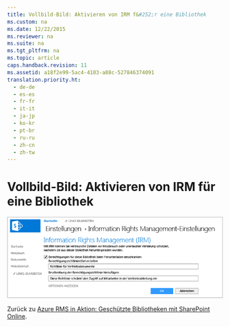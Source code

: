 ```yaml
---
title: Vollbild-Bild: Aktivieren von IRM f&#252;r eine Bibliothek
ms.custom: na
ms.date: 12/22/2015
ms.reviewer: na
ms.suite: na
ms.tgt_pltfrm: na
ms.topic: article
caps.handback.revision: 11
ms.assetid: a18f2e99-5ac4-4103-a88c-527846374091
translation.priority.ht: 
  - de-de
  - es-es
  - fr-fr
  - it-it
  - ja-jp
  - ko-kr
  - pt-br
  - ru-ru
  - zh-cn
  - zh-tw
---
```

# Vollbild-Bild: Aktivieren von IRM f&#252;r eine Bibliothek
![Vollbild: Aktivieren von IRM für die SharePoint-Bibliothek](../../ems/AADRightsMgmt/media/AzRMS_StoryboardSPO_2.PNG "AzRMS_StoryboardSPO_2")

Zurück zu [Azure RMS in Aktion: Geschützte Bibliotheken mit SharePoint Online](http://technet.microsoft.com/library/jj585026.aspx#BKMK_Example_SharePoint).


